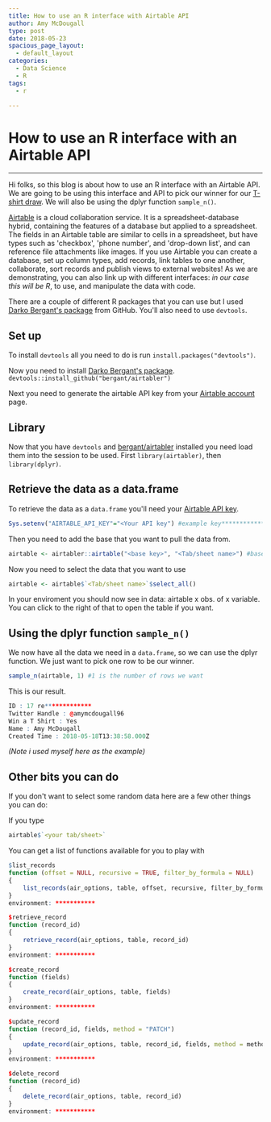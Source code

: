 ```yaml
---
title: How to use an R interface with Airtable API
author: Amy McDougall
type: post
date: 2018-05-23
spacious_page_layout:
  - default_layout
categories:
  - Data Science
  - R
tags:
  - r

---
```

# How to use an R interface with an Airtable API
-------------------------------------------------
Hi folks, so this blog is about how to use an R interface with an Airtable API. We are going to be using this interface and API to pick our winner for our [T-shirt draw](https://twitter.com/LockeData/status/997170312323055616). We will also be using the dplyr function `sample_n()`.

[Airtable](https://airtable.com/) is a cloud collaboration service. It is a spreadsheet-database hybrid, containing the features of a database but applied to a spreadsheet. The fields in an Airtable table are similar to cells in a spreadsheet, but have types such as 'checkbox', 'phone number', and 'drop-down list', and can reference file attachments like images. If you use Airtable you can create a database, set up column types, add records, link tables to one another, collaborate, sort records and publish views to external websites! As we are demonstrating, you can also link up with different interfaces: *in our case this will be R*, to use, and manipulate the data with code.

There are a couple of different R packages that you can use but I used [Darko Bergant's package](https://github.com/bergant/airtabler) from GitHub. You'll also need to use `devtools`.

Set up
--------
To install `devtools` all you need to do is run `install.packages("devtools")`.

Now you need to install [Darko Bergant's package](https://github.com/bergant/airtabler).
`devtools::install_github("bergant/airtabler")`

Next you need to generate the airtable API key from your [Airtable account](https://airtable.com/account) page.

Library
-------
Now that you have `devtools` and [bergant/airtabler](https://github.com/bergant/airtabler) installed you need load them into the session to be used. First `library(airtabler)`, then `library(dplyr)`.



Retrieve the data as a data.frame
-----------------------------------
To retrieve the data as a `data.frame` you'll need your [Airtable API key](https://airtable.com/account).

``` r
Sys.setenv("AIRTABLE_API_KEY"="<Your API key") #example key**************
```

Then you need to add the base that you want to pull the data from. 

``` r
airtable <- airtabler::airtable("<base key>", "<Tab/sheet name>") #base key can be found in the API docs
```

Now you need to select the data that you want to use 
``` r
airtable <- airtable$`<Tab/sheet name>`$select_all()
```

In your enviroment you should now see in data:
airtable x obs. of x variable. You can click to the right of that to open the table if you want. 

Using the dplyr function `sample_n()`
---------------------------------------
We now have all the data we need in a `data.frame`, so we can use the dplyr function. We just want to pick one row to be our winner.
``` r
sample_n(airtable, 1) #1 is the number of rows we want
```

This is our result.

``` r
ID : 17 re*************
Twitter Handle : @amymcdougall96
Win a T Shirt : Yes
Name : Amy McDougall
Created Time : 2018-05-18T13:38:58.000Z
```

*(Note i used myself here as the example)*

Other bits you can do
-----------------------
If you don't want to select some random data here are a few other things you can do:

If you type
``` r
airtable$`<your tab/sheet>`
```
You can get a list of functions available for you to play with 

``` r
$list_records
function (offset = NULL, recursive = TRUE, filter_by_formula = NULL) 
{
    list_records(air_options, table, offset, recursive, filter_by_formula)
}
environment: ***********

$retrieve_record
function (record_id) 
{
    retrieve_record(air_options, table, record_id)
}
environment: ***********

$create_record
function (fields) 
{
    create_record(air_options, table, fields)
}
environment: ***********

$update_record
function (record_id, fields, method = "PATCH") 
{
    update_record(air_options, table, record_id, fields, method = method)
}
environment: ***********

$delete_record
function (record_id) 
{
    delete_record(air_options, table, record_id)
}
environment: ***********
```

